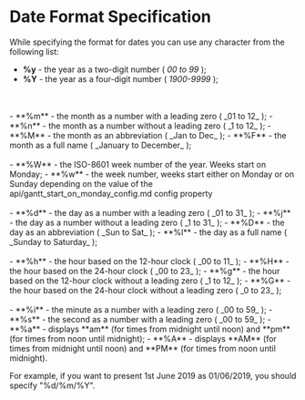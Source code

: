  Date Format Specification
==============

While specifying the format for dates you can use any character from the following list:

- **%y** - the year as a two-digit number ( _00 to 99_ );
- **%Y** - the year as a four-digit number ( _1900-9999_ );
<br>
<br>
- **%m** - the month as a number with a leading zero ( _01 to 12_ );
- **%n** - the month as a number without a leading zero ( _1 to 12_ ); 
- **%M** - the month as an abbreviation ( _Jan to Dec_ );
- **%F** - the month as a full name ( _January to December_ );
<br>
<br>
- **%W** - the ISO-8601 week number of the year. Weeks start on Monday; 
- **%w** - the week number, weeks start either on Monday or on Sunday depending on the value of the api/gantt_start_on_monday_config.md config property 
<br>
<br>
- **%d** - the day as a number with a leading zero ( _01 to 31_ );
- **%j** - the day as a number without a leading zero ( _1 to 31_ );
- **%D** - the day as an abbreviation ( _Sun to Sat_ );
- **%l** - the day as a full name ( _Sunday to Saturday_ );
<br>
<br>
- **%h** - the hour based on the 12-hour clock ( _00 to 11_ );
- **%H** - the hour based on the 24-hour clock ( _00 to 23_ );
- **%g** - the hour based on the 12-hour clock without a leading zero ( _1 to 12_ );
- **%G** - the hour based on the 24-hour clock without a leading zero ( _0 to 23_ );
<br>
<br>
- **%i** - the minute as a number with a leading zero ( _00 to 59_ );
- **%s** - the second as a number with a leading zero ( _00 to 59_ );
- **%a** - displays **am** (for times from midnight until noon) and **pm** (for times from noon until midnight);
- **%A** - displays **AM** (for times from midnight until noon) and **PM** (for times from noon until midnight).

For example, if you want to present 1st June 2019 as 01/06/2019, you should specify "%d/%m/%Y".